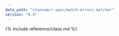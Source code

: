 ```yaml
---
data_path: "stannum/r-spec/match-errors-matcher"
version: "0.4"
---
```


{% include reference/class.md %}
